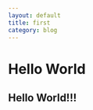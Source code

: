 ```yaml
---
layout: default
title: first
category: blog
---
```



Hello World
===============

Hello World!!!
----------------
